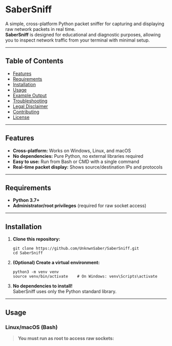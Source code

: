 # SaberSniff

A simple, cross-platform Python packet sniffer for capturing and displaying raw network packets in real time.  
**SaberSniff** is designed for educational and diagnostic purposes, allowing you to inspect network traffic from your terminal with minimal setup.

---

## Table of Contents

- [Features](#features)
- [Requirements](#requirements)
- [Installation](#installation)
- [Usage](#usage)
- [Example Output](#example-output)
- [Troubleshooting](#troubleshooting)
- [Legal Disclaimer](#legal-disclaimer)
- [Contributing](#contributing)
- [License](#license)

---

## Features

- **Cross-platform:** Works on Windows, Linux, and macOS
- **No dependencies:** Pure Python, no external libraries required
- **Easy to use:** Run from Bash or CMD with a single command
- **Real-time packet display:** Shows source/destination IPs and protocols

---

## Requirements

- **Python 3.7+**
- **Administrator/root privileges** (required for raw socket access)

---

## Installation

1. **Clone this repository:**

    ```
    git clone https://github.com/UnknwnSaber/SaberSniff.git
    cd SaberSniff
    ```

2. **(Optional) Create a virtual environment:**

    ```
    python3 -m venv venv
    source venv/bin/activate    # On Windows: venv\Scripts\activate
    ```

3. **No dependencies to install!**  
   SaberSniff uses only the Python standard library.

---

## Usage

### Linux/macOS (Bash)

> **You must run as root to access raw sockets:**

